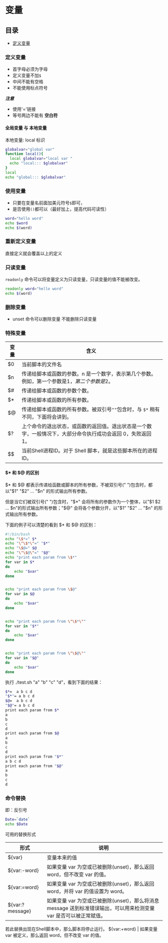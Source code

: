 # 变量

## 目录

* [定义变量](#定义变量)

### 定义变量

* 首字母必须为字母
* 定义变量不加`$`
* 中间不能有空格
* 不能使用标点符号

***注意***  

* 使用'='链接
* 等号两边不能有 **空白符**

#### 全局变量 与 本地变量

本地变量: local 标识

```sh
globalvar="global var"
function local(){
  local globalvar="local var "
  echo "local::: $globalvar"  
}
local
echo "global::: $globalvar"
```

### 使用变量

* 只要在变量名前面加美元符号`$`即可，
* 是否使用`()`都可以（最好加上，提高代码可读性）

```sh
word="hello word"
echo $word
echo $(word)
```

### 重新定义变量

直接定义就会覆盖以上的定义

### 只读变量

`readonly` 命令可以将变量定义为只读变量，只读变量的值不能被改变。

```sh
readonly word="hello word"
echo $(word)
```

### 删除变量

* unset 命令可以删除变量  不能删除只读变量
 
### 特殊变量

变量 | 含义
---|---
$0 |	当前脚本的文件名
$n |	传递给脚本或函数的参数。n 是一个数字，表示第几个参数。例如，第一个参数是$1，第二个参数是$2。
$# |	传递给脚本或函数的参数个数。
$* |	传递给脚本或函数的所有参数。
$@ |	传递给脚本或函数的所有参数。被双引号`""`包含时，与 `$*` 稍有不同，下面将会讲到。
$? |	上个命令的退出状态，或函数的返回值。退出状态是一个数字，一般情况下，大部分命令执行成功会返回 0，失败返回 1。
$$ |	当前Shell进程ID。对于 Shell 脚本，就是这些脚本所在的进程ID。

#### $* 和 $@ 的区别

$* 和 $@ 都表示传递给函数或脚本的所有参数，不被双引号(" ")包含时，都以"$1" "$2" … "$n" 的形式输出所有参数。

但是当它们被双引号(" ")包含时，"$*" 会将所有的参数作为一个整体，以"$1 $2 … $n"的形式输出所有参数；"$@" 会将各个参数分开，以"$1" "$2" … "$n" 的形式输出所有参数。

下面的例子可以清楚的看到 $* 和 $@ 的区别：

```sh
#!/bin/bash
echo "\$*=" $*
echo "\"\$*\"=" "$*"
echo "\$@=" $@
echo "\"\$@\"=" "$@"
echo "print each param from \$*"
for var in $*
do
    echo "$var"
done


echo "print each param from \$@"
for var in $@
do
    echo "$var"
done


echo "print each param from \"\$*\""
for var in "$*"
do
    echo "$var"
done


echo "print each param from \"\$@\""
for var in "$@"
do
    echo "$var"
done

```

执行 ./test.sh "a" "b" "c" "d"，看到下面的结果：

```sh
$*=  a b c d
"$*"= a b c d
$@=  a b c d
"$@"= a b c d
print each param from $*
a
b
c
d
print each param from $@
a
b
c
d
print each param from "$*"
a b c d
print each param from "$@"
a
b
c
d

```

### 命令替换

即：反引号

```sh
Date=`date`
echo $Date
```

可用的替换形式

形式 | 说明
---|---
${var}    |	变量本来的值
${var:-word}    |	如果变量 var 为空或已被删除(unset)，那么返回 word，但不改变 var 的值。
${var:=word}  |	如果变量 var 为空或已被删除(unset)，那么返回 word，并将 var 的值设置为 word。
${var:?message}  |	如果变量 var 为空或已被删除(unset)，那么将消息 message 送到标准错误输出，可以用来检测变量 var 是否可以被正常赋值。
若此替换出现在Shell脚本中，那么脚本将停止运行。
${var:+word}  |	如果变量 var 被定义，那么返回 word，但不改变 var 的值。
